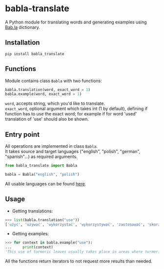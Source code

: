 # babla-translate
A Python module for translating words and generating examples using [Bab.la](https://bab.la) dictionary.

## Installation
```pip install babla_translate```

## Functions

Module contains class `Babla` with two functions:
```python
babla.translation(word, exact_word = 1)
babla.example(word, exact_word = 1)
```

`word`, accepts string, which you'd like to translate.\
`exact_word`, optional argument which takes int (1 by default), defining if function has to use the exact word; for example if for word 'used' translation of 'use' should also be shown.



## Entry point
All operations are implemented in class `Babla`.     
It takes source and target languages ("english", "polish", "german", "spanish"...) as required arguments.

```python
from babla_translate import Babla

babla = Babla("english", "polish")
```
All usable languages can be found [here](https://bab.la/dictionary/).


## Usage
* Getting translations:
```python
>>> list(babla.translation("use"))
['użyć', 'używać', 'wykorzystać', 'wykorzystywać', 'zastosować', 'skorzystać', 'zażyć',...]
```
* Getting examples:
```python
>>> for context in babla.example("use"):
...     print(context)
'This use of turmeric leaves usually takes place in areas where turmeric is grown locally, since the leaves used are freshly picked.'
```
All the functions return iterators to not request more results than needed.